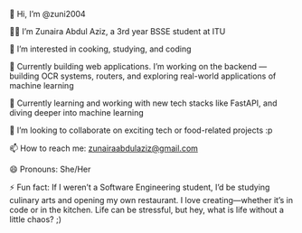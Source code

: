 👋 Hi, I’m @zuni2004

👩‍💻 I’m Zunaira Abdul Aziz, a 3rd year BSSE student at ITU

👀 I’m interested in cooking, studying, and coding

💼 Currently building web applications. I’m working on the backend — building OCR systems, routers, and exploring real-world applications of machine learning

🧠 Currently learning and working with new tech stacks like FastAPI, and diving deeper into machine learning

💞️ I’m looking to collaborate on exciting tech or food-related projects :p

📫 How to reach me: zunairaabdulaziz@gmail.com

😄 Pronouns: She/Her

⚡ Fun fact: If I weren’t a Software Engineering student, I’d be studying culinary arts and opening my own restaurant. I love creating—whether it’s in code or in the kitchen. Life can be stressful, but hey, what is life without a little chaos? ;)

